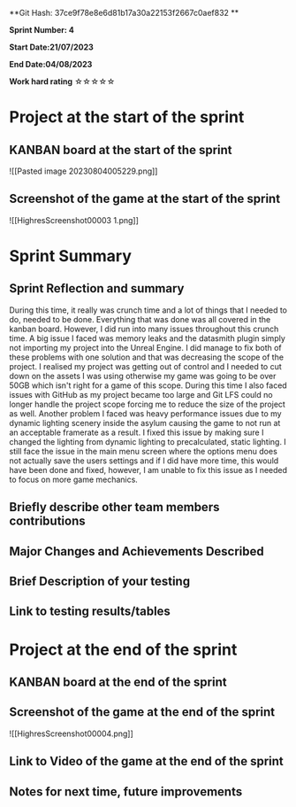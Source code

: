 **Git Hash: 37ce9f78e8e6d81b17a30a22153f2667c0aef832
                **

**Sprint Number: 4**

**Start Date:21/07/2023**

**End Date:04/08/2023**

**Work hard rating** ☆☆☆☆☆

# Project at the start of the sprint

## **KANBAN board at the start of the sprint**
![[Pasted image 20230804005229.png]]

## **Screenshot of the game at the start of the sprint**
![[HighresScreenshot00003 1.png]]

# Sprint Summary

## **Sprint Reflection and summary**
During this time, it really was crunch time and a lot of things that I needed to do, needed to be done. Everything that was done was all covered in the kanban board. However, I did run into many issues throughout this crunch time. A big issue I faced was memory leaks and the datasmith plugin simply not importing my project into the Unreal Engine. I did manage to fix both of these problems with one solution and that was decreasing the scope of the project. I realised my project was getting out of control and I needed to cut down on the assets I was using otherwise my game was going to be over 50GB which isn't right for a game of this scope. During this time I also faced issues with GitHub as my project became too large and Git LFS could no longer handle the project scope forcing me to reduce the size of the project as well. Another problem I faced was heavy performance issues due to my dynamic lighting scenery inside the asylum causing the game to not run at an acceptable framerate as a result. I fixed this issue by making sure I changed the lighting from dynamic lighting to precalculated, static lighting. I still face the issue in the main menu screen where the options menu does not actually save the users settings and if I did have more time, this would have been done and fixed, however, I am unable to fix this issue as I needed to focus on more game mechanics. 

## **Briefly describe other team members contributions**

## **Major Changes and Achievements Described**

## **Brief Description of your testing**

## **Link to testing results/tables**

# Project at the end of the sprint

## **KANBAN board at the end of the sprint**

## **Screenshot of the game at the end of the sprint**
![[HighresScreenshot00004.png]]

## Link to **Video of the game at the end of the sprint**

## **Notes for next time, future improvements**